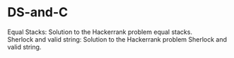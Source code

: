 # DS-and-C
Equal Stacks: Solution to the Hackerrank problem equal stacks.<br>
Sherlock and valid string: Solution to the Hackerrank problem Sherlock and valid string.
